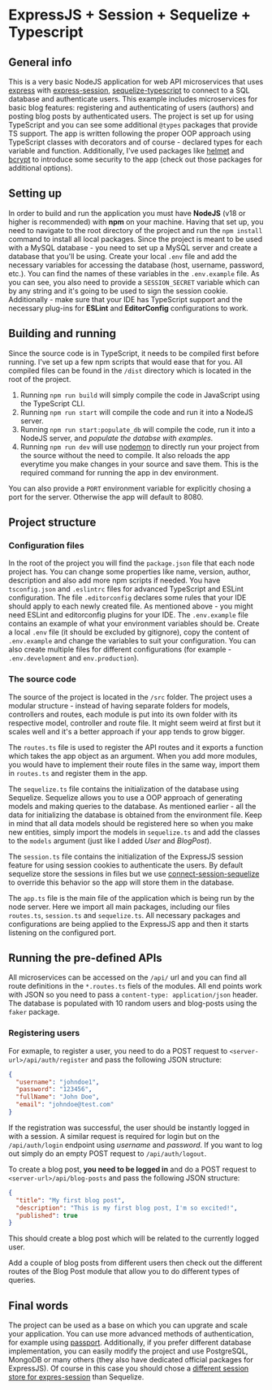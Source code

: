 # ExpressJS + Session + Sequelize + Typescript

## General info
This is a very basic NodeJS application for web API microservices that uses [express](https://github.com/expressjs/express) with [express-session](https://github.com/expressjs/session), [sequelize-typescript](https://github.com/RobinBuschmann/sequelize-typescript) to connect to a SQL database and authenticate users. This example includes microservices for basic blog features: registering and authenticating of users (authors) and posting blog posts by authenticated users. The project is set up for using TypeScript and you can see some additional `@types` packages that provide TS support. The app is written following the proper OOP approach using TypeScript classes with decorators and of course - declared types for each variable and function. Additionally, I've used packages like [helmet](https://helmetjs.github.io/) and [bcrypt](https://github.com/kelektiv/node.bcrypt.js) to introduce some security to the app (check out those packages for additional options).

## Setting up
In order to build and run the application you must have **NodeJS** (v18 or higher is recommended) with **npm** on your machine. Having that set up, you need to navigate to the root directory of the project and run the `npm install` command to install all local packages. Since the project is meant to be used with a MySQL database - you need to set up a MySQL server and create a database that you'll be using. Create your local `.env` file and add the necessary variables for accessing the database (host, username, password, etc.). You can find the names of these variables in the `.env.example` file. As you can see, you also need to provide a `SESSION_SECRET` variable which can by any string and it's going to be used to sign the session cookie.
Additionally - make sure that your IDE has TypeScript support and the necessary plug-ins for **ESLint** and **EditorConfig** configurations to work.

## Building and running
Since the source code is in TypeScript, it needs to be compiled first before running. I've set up a few npm scripts that would ease that for you. All compiled files can be found in the `/dist` directory which is located in the root of the project.
1. Running `npm run build` will simply compile the code in JavaScript using the TypeScript CLI.
2. Running `npm run start` will compile the code and run it into a NodeJS server.
3. Running `npm run start:populate_db` will compile the code, run it into a NodeJS server, and *populate the databse with examples*.
4. Running `npm run dev` will use [nodemon](https://nodemon.io/) to directly run your project from the source without the need to compile. It also reloads the app everytime you make changes in your source and save them. This is the required command for running the app in dev environment.

You can also provide a `PORT` environment variable for explicitly chosing a port for the server. Otherwise the app will default to 8080.

## Project structure
### Configuration files
In the root of the project you will find the `package.json` file that each node project has. You can change some properties like name, version, author, description and also add more npm scripts if needed. You have `tsconfig.json` and `.eslintrc` files for advanced TypeScript and ESLint configuration. The file `.editorconfig` declares some rules that your IDE should apply to each newly created file. As mentioned above - you might need ESLint and editorconfig plugins for your IDE. The `.env.example` file contains an example of what your environment variables should be. Create a local `.env` file (it should be excluded by gitignore), copy the content of `.env.example` and change the variables to suit your configuration. You can also create multiple files for different configurations (for example - `.env.development` and `env.production`).

### The source code
The source of the project is located in the `/src` folder. The project uses a modular structure - instead of having separate folders for models, controllers and routes, each module is put into its own folder with its respective model, controller and route file. It might seem weird at first but it scales well and it's a better approach if your app tends to grow bigger.

The `routes.ts` file is used to register the API routes and it exports a function which takes the app object as an argument. When you add more modules, you would have to implement their route files in the same way, import them in `routes.ts` and register them in the app.

The `sequelize.ts` file contains the initialization of the database using Sequelize. Sequelize allows you to use a OOP approach of generating models and making queries to the database. As mentioned earlier - all the data for initializing the database is obtained from the environment file. Keep in mind that all data models should be registered here so when you make new entities, simply import the models in `sequelize.ts` and add the classes to the `models` argument (just like I added *User* and *BlogPost*).

The `session.ts` file contains the initialization of the ExpressJS session feature for using session cookies to authenticate the users. By default sequelize store the sessions in files but we use [connect-session-sequelize](https://github.com/mweibel/connect-session-sequelize) to override this behavior so the app will store them in the database.

The `app.ts` file is the main file of the application which is being run by the node server. Here we import all main packages, including our files `routes.ts`, `session.ts` and `sequelize.ts`. All necessary packages and configurations are being applied to the ExpressJS app and then it starts listening on the configured port.

## Running the pre-defined APIs
All microservices can be accessed on the `/api/` url and you can find all route definitions in the `*.routes.ts` fiels of the modules. All end points work with JSON so you need to pass a `content-type: application/json` header. The database is populated with 10 random users and blog-posts using the `faker` package.

### Registering users

For exmaple, to register a user, you need to do a POST request to `<server-url>/api/auth/register` and pass the following JSON structure:
```json
{
  "username": "johndoe1",
  "password": "123456",
  "fullName": "John Doe",
  "email": "johndoe@test.com"
}
```
If the registration was successful, the user should be instantly logged in with a session. A similar request is required for login but on the `/api/auth/login` endpoint using *username* and *password*. If you want to log out simply do an empty POST request to `/api/auth/logout`.

To create a blog post, **you need to be logged in** and do a POST request to `<server-url>/api/blog-posts` and pass the following JSON structure:
```json
{
  "title": "My first blog post",
  "description": "This is my first blog post, I'm so excited!",
  "published": true
}
```
This should create a blog post which will be related to the currently logged user.

Add a couple of blog posts from different users then check out the different routes of the Blog Post module that allow you to do different types of queries.

## Final words
The project can be used as a base on which you can upgrate and scale your application. You can use more advanced methods of authentication, for example using [passport](http://www.passportjs.org/). Additionally, if you prefer different database implementation, you can easily modify the project and use PostgreSQL, MongoDB or many others (they also have dedicated official packages for ExpressJS). Of course in this case you should chose a [different session store for expres-session](https://github.com/expressjs/session#compatible-session-stores) than Sequelize.
